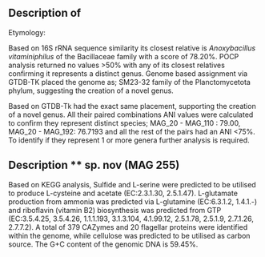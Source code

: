 ## Description of 

Etymology:

Based on 16S rRNA sequence similarity its closest relative is 
*Anoxybacillus vitaminiphilus* of the Bacillaceae family 
with a score of 78.20%. 
POCP analysis returned no values >50% with any of its closest relatives confirming it represents a distinct genus. 
Genome based assignment via GTDB-TK placed the genome as; SM23-32 family of the Planctomycetota phylum, 
suggesting the creation of a novel genus.

Based on GTDB-Tk had the exact same placement, supporting the creation of a novel genus. 
All their paired combinations ANI values were calculated to confirm they represent distinct species; 
MAG_20 - MAG_110 : 79.00, MAG_20 - MAG_192: 76.7193 and 
all the rest of the pairs had an ANI <75%. To identify if they represent 1 or more genera further analysis is required.

## Description ** sp. nov (MAG 255)

Based on KEGG analysis, 
Sulfide and L-serine were predicted to be utilised to produce L-cysteine and acetate (EC:2.3.1.30, 2.5.1.47).
L-glutamate production from ammonia was predicted via L-glutamine (EC:6.3.1.2, 1.4.1.-)
and riboflavin (vitamin B2) biosynthesis was predicted from GTP (EC:3.5.4.25, 3.5.4.26, 1.1.1.193, 3.1.3.104, 4.1.99.12, 2.5.1.78, 2.5.1.9, 2.7.1.26, 2.7.7.2).
A total of 379 CAZymes and 20 flagellar proteins were identified within the genome, while cellulose was predicted to be utilised as carbon source. The G+C content of the genomic DNA is 59.45%.
